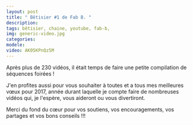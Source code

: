 ```yaml
---
layout: post
title: " Bêtisier #1 de Fab B. "
description: 
tags: bêtisier, chaine, youtube, fab-b,
img: generic-video.jpg
categories: 
modele: 
video: AK05KPnQz5M
---
```


Après plus de 230 vidéos, il était temps de faire une petite compilation de séquences foirées ! 

J'en profites aussi pour vous souhaiter à toutes et a tous mes meilleures vœux pour 2017, année durant laquelle je compte faire de nombreuses vidéos qui, je l'espère, vous aideront ou vous divertiront.

Merci du fond du cœur pour vos soutiens, vos encouragements, vos partages et vos bons conseils !!!